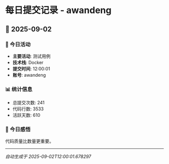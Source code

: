 # 每日提交记录 - awandeng

## 📅 2025-09-02

### 🎯 今日活动
- **主要活动**: 测试用例
- **技术栈**: Docker
- **提交时间**: 12:00:01
- **账号**: awandeng

### 📊 统计信息
- 总提交次数: 241
- 代码行数: 3533
- 活跃天数: 610

### 💭 今日感悟
代码质量比数量更重要。

---
*自动生成于 2025-09-02T12:00:01.678297*
